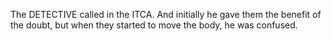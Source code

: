 The DETECTIVE called in the ITCA. And initially he gave them the benefit of the doubt, but when they started to move the body, he was confused.

